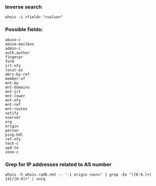 ### Inverse search
```
whois -i <field> "<value>"
```

### Possible fields:
```
abuse-c
abuse-mailbox
admin-c
auth,author
fingerpr
form
irt-nfy
local-as
mbrs-by-ref
member-of
mnt-by
mnt-domains
mnt-irt
mnt-lower
mnt-nfy
mnt-ref
mnt-routes
notify
nserver
org
origin
person
ping-hdl
ref-nfy
tech-c
upd-to
zone-c
```

### Grep for IP addresses related to AS number
```
whois -h whois.radb.net -- '-i origin <asn>' | grep -Eo "([0-9.]+){4}/[0-9]+" | uniq
```

